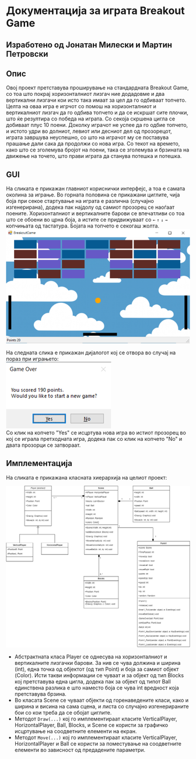 # Докумeнтација за играта Breakout Game
Изработено од Јонатан Милески и Мартин Петровски
------------------
Опис
-------

Овој проект претставува проширување на стандардната Breakout Game, со тоа што покрај хоризонталниот лизгач ние додадовме и два вертикални лизгачи кои исто така имаат за цел да го одбиваат топчето. Целта на оваа игра е игрчот со помош на хоризонталниот и вертикалниот лизгач да го одбива топчето и да се искршат сите плочки, што ќе резултира со победа на играта. Со секоја скршена цигла се добиваат плус 10 поени. Доколку играчот не успее да го одбие топчето, и истото удри во долниот, левиот или десниот дел од прозорецот, играта завршува неуспешно, со што на играчот му се поставува прашање дали сака да продолжи со нова игра. Со текот на времето, како што се зголемува бројот на поени, така се зголемува и брзината на движење на точето, што прави играта да станува потешка и потешка.

GUI
---------
На сликата е прикажан главниот кориснички интерфејс, а тоа е самата околина за играње. Во горната половина се прикажани циглите, чија боја при секое стартување на играта е различна (случајно изгенерирана), додека пак најдолу од самиот прозорец се наоѓаат поените. Хоризонталниот и вертикалните барови се впечатливи со тоа што се обоени во црна боја, а истите се придвижуваат со <code>&#8592;</code> <code>&#8593;</code> <code>&darr;</code> <code>&#8594;</code> копчињата од тастатура. Бојата на топчето е секогаш жолта.
![Image cannot be open. See image bg_gui.png in this repository.](bg_gui.png)

На следната слика е прикажан дијалогот кој се отвора во случај на пораз при играњето:<br>
![Image cannot be open. See image bg_gui.png in this repository.](game_over.png)<br>
Со клик на копчето "Yes" се исцртува нова игра во истиот прозорец во кој се играла претходната игра, додека пак со клик на копчето "No" и двата прозорци се затвораат.

Имплементација
---------
На сликата е прикажана класната хиерархија на целиот проект:

![Image cannot be open. See image class-diagram.png in this repository.](class-diagram.png)

- Абстрактната класа Player се однесува на хоризонталниот и вертикалните лизгачки барови. За нив се чува должина и ширина (int),  една точка од објектот (од тип Point) и боја за самиот објект (Color). Исти такви информации се чуваат и за објект од тип Blocks кој претставува една цигла, додека пак за објект од типот Ball единствена разлика е што наместо боја се чува int вредност која претставува брзина.
- Во класата Scene се чуваат објекти од горенаведените класи, како и ширина и висина на сама сцена, и листа со случајно изгенерираните бои со кои треба да се обојат циглите. 
- Методот <code>Draw(...)</code> кој го имплементираат класите VerticalPlayer, HorizontalPlayer, Ball, Blocks, и Scene се користи за графичко исцртување на соодветните елементи на екран.
- Методот <code>Move(...)</code> кој го имплементираат класите VerticalPlayer, HorizontalPlayer и Ball се користи за поместување на соодветните елементи во зависност од предадените параметри.
